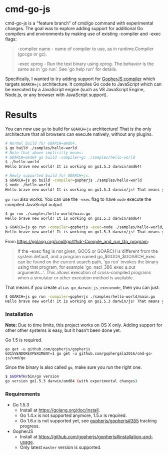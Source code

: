 # cmd-go-js

cmd-go-js is a "feature branch" of cmd/go command with experimental changes. The goal was to explore adding support for additional Go compilers and environments by making use of existing -compiler and -exec flags:

> -compiler name - name of compiler to use, as in runtime.Compiler (gccgo or gc).
>
> -exec xprog - Run the test binary using xprog. The behavior is the same as in 'go run'. See 'go help run' for details.

Specifically, I wanted to try adding support for [GopherJS compiler](https://github.com/gopherjs/gopherjs) which targets `GOARCH=js` architecture. It compiles Go code to JavaScript which can be executed by a JavaScript engine (such as V8 JavaScript Engine, Node.js, or any browser with JavaScript support).

# Results

You can now use `go` to build for `GOARCH=js` architecture! That is the only architecture that all browsers can execute natively, without any plugins.

```bash
# Normal build for GOARCH=amd64.
$ go build ./samples/hello-world
# Note that above implicitly means:
# GOARCH=amd64 go build -compiler=gc ./samples/hello-world
$ ./hello-world
Hello brave new world! It is working on go1.5.3 darwin/amd64!

# Newly supported build for GOARCH=js.
$ GOARCH=js go build -compiler=gopherjs ./samples/hello-world
$ node ./hello-world
Hello brave new world! It is working on go1.5.3 darwin/js! That means you can execute it in browsers.
```

`go run` also works. You can use the `-exec` flag to have `node` execute the compiled JavaScript output.

```bash
$ go run ./samples/hello-world/main.go
Hello brave new world! It is working on go1.5.3 darwin/amd64!

$ GOARCH=js go run -compiler=gopherjs -exec=node ./samples/hello-world/main.go
Hello brave new world! It is working on go1.5.3 darwin/js! That means you can execute it in browsers.
```

From https://golang.org/cmd/go/#hdr-Compile_and_run_Go_program:

> If the -exec flag is not given, GOOS or GOARCH is different from the system default, and a program named go_$GOOS_$GOARCH_exec can be found on the current search path, 'go run' invokes the binary using that program, for example 'go_nacl_386_exec a.out arguments...'. This allows execution of cross-compiled programs when a simulator or other execution method is available.

That means if you create `alias go_darwin_js_exec=node`, then you can just:

```bash
$ GOARCH=js go run -compiler=gopherjs ./samples/hello-world/main.go
Hello brave new world! It is working on go1.5.3 darwin/js! That means you can execute it in browsers.
```



### Installation

**Note:** Due to time limits, this project works on OS X only. Adding support for other other systems is easy, but it hasn't been done yet.

Go 1.5 is required.

```
go get -u github.com/gopherjs/gopherjs
GO15VENDOREXPERIMENT=1 go get -u github.com/gophergala2016/cmd-go-js/cmd/go
```

Since the binary is also called `go`, make sure you run the right one.

```bash
$ $GOPATH/bin/go version
go version go1.5.3 darwin/amd64 (with experimental changes)
```











### Requirements

- Go 1.5.3
	- Install at https://golang.org/doc/install.
	- Go 1.4.x is not supported anymore, 1.5.x is required.
	- Go 1.6.x is not supported yet, see [gopherjs/gopherjs#355](https://github.com/gopherjs/gopherjs/issues/355) tracking progress.
- GopherJS
	- Install at https://github.com/gopherjs/gopherjs#installation-and-usage.
	- Only latest `master` version is supported.
